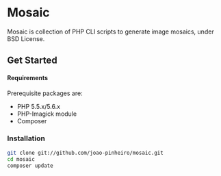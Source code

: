 Mosaic
======
Mosaic is collection of PHP CLI scripts to generate image mosaics, under BSD License.

Get Started
-----------

#### Requirements
Prerequisite packages are:

* PHP 5.5.x/5.6.x
* PHP-Imagick module
* Composer

### Installation
```bash
git clone git://github.com/joao-pinheiro/mosaic.git
cd mosaic
composer update
```

